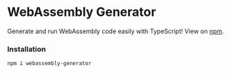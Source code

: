 # WebAssembly Generator
Generate and run WebAssembly code easily with TypeScript! View on [npm](https://www.npmjs.com/package/webassembly-generator).

### Installation
```
npm i webassembly-generator
```
